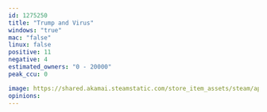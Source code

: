 ```yaml
---
id: 1275250
title: "Trump and Virus"
windows: "true"
mac: "false"
linux: false
positive: 11
negative: 4
estimated_owners: "0 - 20000"
peak_ccu: 0

image: https://shared.akamai.steamstatic.com/store_item_assets/steam/apps/1275250/header.jpg?t=1593324166
opinions:
---
```

